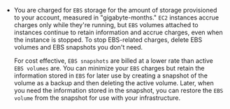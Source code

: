 * You are charged for `EBS` storage for the amount of storage provisioned to your account, measured in "gigabyte-months."
  `EC2` instances accrue charges only while they're running, but `EBS` volumes attached to instances continue to retain information and 
  accrue charges, even when the instance is stopped. To stop EBS-related charges, delete EBS volumes and EBS snapshots you don't need.
  
  For cost effective, `EBS snapshots` are billed at a lower rate than active `EBS volumes` are. You can minimize your `EBS` charges but retain the information stored in `EBS` for later use by creating a snapshot of the volume as a backup and then deleting the active volume. Later, when you need the information stored in the snapshot, you can restore the `EBS volume` from the snapshot for use with your infrastructure.
